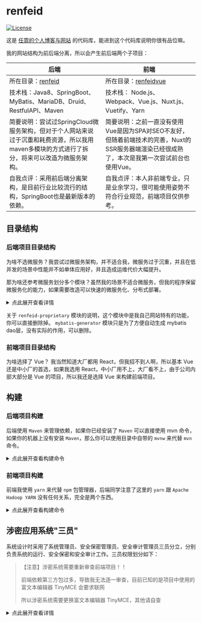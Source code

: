 # renfeid

[![License](https://img.shields.io/github/license/renfei/renfeid)](https://github.com/renfei/renfeid/blob/master/LICENSE)

这是 [任霏的个人博客与网站](https://www.renfei.net) 的代码库，能进到这个代码库说明你很有品位嘛。

我的网站结构为前后端分离，所以会产生前后端两个子项目：

| 后端                                                                             | 前端                                                                               |
|--------------------------------------------------------------------------------|----------------------------------------------------------------------------------|
| 所在目录：[renfeid](./renfeid)                                                      | 所在目录：[renfeidvue](./renfeidvue)                                                  |
| 技术栈：Java8、SpringBoot、MyBatis、MariaDB、Druid、RestfulAPI、Maven                    | 技术栈： Node.js、 Webpack、Vue.js、Nuxt.js、Vuetify、Yarn                                |
| 简要说明：尝试过SpringCloud微服务架构，但对于个人网站来说过于沉重和耗费资源，所以我用maven多模块的方式进行了拆分，将来可以改造为微服务架构。 | 简要说明：之前一直没有使用Vue是因为SPA对SEO不友好，但随着前端技术的完善，Nuxt的SSR服务器端渲染已经很成熟了，本次是我第一次尝试前台也使用Vue。 |
| 自我点评：采用前后端分离架构，是目前行业比较流行的结构，SpringBoot也是最新版本的依赖。                               | 自我点评：本人非前端专业，只是业余学习，很可能使用姿势不符合行业规范，前端项目仅供参考。                                     |

## 目录结构

### 后端项目目录结构

为啥不选微服务？我尝试过微服务架构，并不适合我，微服务过于沉重，并且在低并发的场景中性能并不如单体应用好，并且造成运维代价大幅提升。

那为啥还参考微服务划分多个模块？虽然我的场景不适合微服务，但我的程序保留微服务化的能力，如果需要改造可以快速的微服务化、分布式部署。

<details>
<summary>点此展开查看详情</summary>

| 工程名                                       | 描述                      |
|-------------------------------------------|-------------------------|
| + renfeid-bpm                             | 流程引擎服务（待开发）             |
| + renfeid-cms                             | 内容管理服务（CMS）             |
| &nbsp;&nbsp; - renfeid-cms-api            | 内容管理服务接口                |
| &nbsp;&nbsp; - renfeid-cms-service        | 内容管理服务实现                |
| + renfeid-common                          | 通用模块                    |
| &nbsp;&nbsp; - renfeid-common-api         | 全局通用的接口与对象              |
| &nbsp;&nbsp; - renfeid-common-bom         | 全局统一制品清单                |
| &nbsp;&nbsp; - renfeid-common-core        | 核心服务                    |
| &nbsp;&nbsp; - renfeid-common-leaf        | 分布式发号器雪花算法（美团实现）        |
| &nbsp;&nbsp; - renfeid-common-search      | 搜索引擎服务（ElasticSearch实现） |
| + renfeid-proprietary                     | 任霏博客私有功能（闭源）            |
| &nbsp;&nbsp; - renfeid-proprietary-discuz | 与Discuz的集成              |
| &nbsp;&nbsp; - 其他（工具箱、微博、相册等）             | 闭源管理                    |
| + renfeid-server                          | 服务入口（类似微服务的网关）          |
| + renfeid-uaa                             | 用户认证与鉴权                 |
| &nbsp;&nbsp; - renfeid-uaa-api            | UAA暴露的接口                |
| &nbsp;&nbsp; - renfeid-uaa-service        | UAA服务实现                 |
| + mybatis-generator                       | mybatis dao层生成          |

</details>

关于 ```renfeid-proprietary``` 模块的说明，这个模块中是我自己网站特有的功能，你可以直接删除掉。 ```mybatis-generator``` 模块只是为了方便自动生成 mybatis dao层，没有实际的作用，可以删除。

### 前端项目目录结构

为啥选择了 Vue？ 我当然知道大厂都用 React，但我招不到人啊，所以基本 Vue 还是中小厂的首选，如果我选用 React，中小厂用不上，大厂看不上，由于公司内部大部分是 Vue 的项目，所以我还是选择 Vue 来构建前端项目。

## 构建

### 后端项目构建

后端使用 ```Maven``` 来管理依赖，如果你已经安装了 ```Maven``` 可以直接使用 mvn 命令，如果你的机器上没有安装  ```Maven```，那么你可以使用目录中自带的 ```mvnw```
来代替 ```mvn``` 命令。

<details>
<summary>点此展开查看构建命令</summary>

首先，进入前端项目的 ```renfeid``` 目录里执行下面的命令：

```bash
# 清除缓存
mvn clean

# 编译项目
mvn compile

# 执行单元测试
mvn test

# 项目打包
mvn package
```

</details>

### 前端项目构建

前端我使用 ```yarn``` 来代替 ```npm``` 包管理器，后端同学注意了这里的 ```yarn``` 跟 ```Apache Hadoop YARN``` 没有任何关系，完全是两个东西。

<details>
<summary>点此展开查看构建命令</summary>

首先，进入前端项目的 ```renfeidvue``` 目录里执行下面的命令：

```bash
# install dependencies
$ yarn install

# serve with hot reload at localhost:3000
$ yarn dev

# build for production and launch server
$ yarn build
$ yarn start

# generate static project
$ yarn generate
```

</details>

## 涉密应用系统"三员"

系统设计时采用了系统管理员、安全保密管理员、安全审计管理员三员分立，分别负责系统的运行、安全保密和安全审计工作。三员权限划分如下：

>【注意】涉密系统需要重新审查前端项目！！
> 
> 前端依赖第三方包过多，导致我无法逐一审查，目前已知的是项目中使用的富文本编辑器 TinyMCE 会要求联网
> 
> 所以涉密系统需要更换富文本编辑器 TinyMCE，其他请自查

<details>
<summary>点此展开查看详情</summary>

### 系统管理员

* 负责系统的日常运行维护工作
* 负责系统用户创建、用户删除

### 安全保密管理员

* 负责系统的日常安全保密管理工作
* 负责系统用户修改、用户密码重置、用户停启
* 负责系统用户的角色分配、角色的功能资源分配
* 负责管理与审查系统用户及安全审计管理员的操作日志

### 安全审计管理员

* 负责对系统管理员和安全保密管理员的日常操作行为进行审计跟踪分析和监督检查
* 审计管理员禁止访问管理平台安装的系统文件和直接访问数据库
* 禁止执行其它项目管理平台管理工作

</details>
